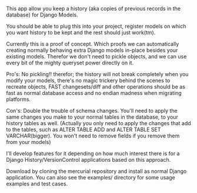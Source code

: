 This app allow you keep a history (aka copies of previous records in the database) for Django Models.

You should be able to plug this into your project, register models on which you want history to be kept and the rest should just work(tm).

Currently this is a proof of concept. Which proofs we can automatically creating normally behaving extra Django models in-place besides your existing models. Therefor we don't need to pickle objects, and we can use every bit of the mighty queryset power directly on it.

Pro's: No pickling!! therefor; the history will not break completely when you modify your models, there's no magic trickery behind the scenes to recreate objects, FAST changesets/diff and other operations should be as fast as normal database access and no endian madness when migrating platforms.

Con's: Double the trouble of schema changes. You'll need to apply the same changes you make to your normal tables in the database, to your history tables as well. (Actually you only need to apply the changes that add to the tables, such as ALTER TABLE ADD and ALTER TABLE SET VARCHAR(bigger). You won't need to remove fields if you remove them from your models)

I'll develop features for it depending on how much interest there is for a Django History/VersionControl applications based on this approach.

Download by cloning the mercurial repository and install as normal Django application. You can also see the examples/ directory for some usage examples and test cases.